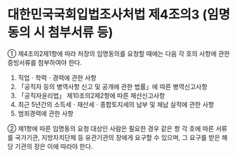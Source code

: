 # 대한민국국회입법조사처법 제4조의3 (임명동의 시 첨부서류 등)

① 제4조의2제1항에 따라 처장의 임명동의를 요청할 때에는 다음 각 호의 사항에 관한 증빙서류를 첨부하여야 한다.
1. 직업ㆍ학력ㆍ경력에 관한 사항
2. 「공직자 등의 병역사항 신고 및 공개에 관한 법률」에 따른 병역신고사항
3. 「공직자윤리법」 제10조의2제2항에 따른 재산신고사항
4. 최근 5년간의 소득세ㆍ재산세ㆍ종합토지세의 납부 및 체납 실적에 관한 사항
5. 범죄경력에 관한 사항

② 제1항에 따른 임명동의 요청 대상인 사람은 필요한 경우 같은 항 각 호에 따른 서류를 국가기관, 지방자치단체 등 유관기관의 장에게 요구할 수 있으며, 그 요구를 받은 해당 기관의 장은 이에 따라야 한다.
